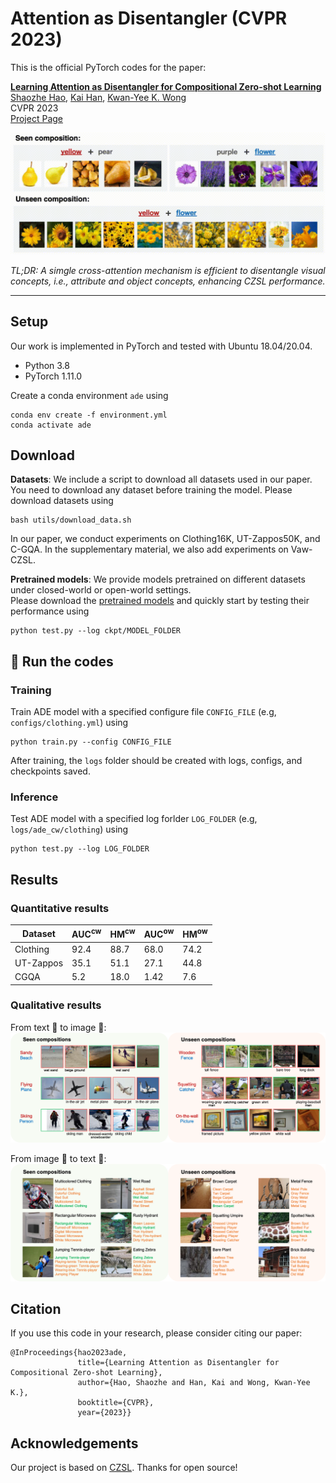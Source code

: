 # Attention as Disentangler (CVPR 2023)

This is the official PyTorch codes for the paper:  

[**Learning Attention as Disentangler for Compositional Zero-shot Learning**]()  
[Shaozhe Hao](https://haoosz.github.io/),
[Kai Han](https://www.kaihan.org/), 
[Kwan-Yee K. Wong](http://i.cs.hku.hk/~kykwong/)  
CVPR 2023  
[Project Page](https://haoosz.github.io/ade-czsl/)

<!-- ![GitHub](https://img.shields.io/github/license/haoosz/ade-czsl) -->

![image](img/teaser.gif)

*TL;DR: A simgle cross-attention mechanism is efficient to disentangle visual concepts, i.e., attribute and object concepts, enhancing CZSL performance.*

---

## Setup
Our work is implemented in PyTorch and tested with Ubuntu 18.04/20.04.

- Python 3.8
- PyTorch 1.11.0

Create a conda environment `ade` using
```
conda env create -f environment.yml
conda activate ade
```

## Download

**Datasets**: We include a script to download all datasets used in our paper. You need to download any dataset before training the model. Please download datasets using
```
bash utils/download_data.sh
```
In our paper, we conduct experiments on Clothing16K, UT-Zappos50K, and
C-GQA. In the supplementary material, we also add experiments on Vaw-CZSL.

**Pretrained models**:
We provide models pretrained on different datasets under closed-world or open-world settings.   
Please download the [pretrained models](https://drive.google.com/drive/folders/1s2Ppr2bj8gDwAHBQAz33HbVzmrmbkSAI?usp=shari) and quickly start by testing their performance using
```
python test.py --log ckpt/MODEL_FOLDER
```

## 🚀 Run the codes
### Training
Train ADE model with a specified configure file `CONFIG_FILE` (e.g, `configs/clothing.yml`) using
```
python train.py --config CONFIG_FILE
```
After training, the `logs` folder should be created with logs, configs, and checkpoints saved.

### Inference
Test ADE model with a specified log forlder `LOG_FOLDER` (e.g, `logs/ade_cw/clothing`) using
```
python test.py --log LOG_FOLDER
```
## Results

### Quantitative results

| **Dataset** | **AUC<sup>cw</sup>** | **HM<sup>cw</sup>** | **AUC<sup>ow</sup>**| **HM<sup>ow</sup>** |
|---------------|------------|---------------|------------|---------------|
| Clothing | 92.4 | 88.7 | 68.0 | 74.2 |
| UT-Zappos | 35.1 | 51.1 | 27.1 | 44.8 |
| CGQA | 5.2 | 18.0 | 1.42 | 7.6 |


### Qualitative results

From text 💬 to image 🌄: 
![image](img/txt2img.png)

From image 🌄 to text 💬:  
![image](img/img2txt.png)

## Citation
If you use this code in your research, please consider citing our paper:
```
@InProceedings{hao2023ade,
               title={Learning Attention as Disentangler for Compositional Zero-shot Learning},
               author={Hao, Shaozhe and Han, Kai and Wong, Kwan-Yee K.},
               booktitle={CVPR},
               year={2023}}
```

## Acknowledgements
Our project is based on [CZSL](https://github.com/ExplainableML/czsl). Thanks for open source!
